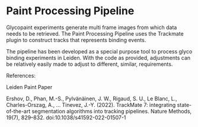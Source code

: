 # Paint Processing Pipeline

Glycopaint experiments generate multi frame images from which data needs to be retrieved. The Paint Processing Pipeline
uses the Trackmate plugin to construct tracks that represents binding events.

The pipeline has been developed as a special purpose tool to process glyco binding experiments in Leiden. With the code
as provided, adjustments can be relatively easily made to adjust to different, similar, requirements.

References:

Leiden Paint Paper

Ershov, D., Phan, M.-S., Pylvänäinen, J. W., Rigaud, S. U., Le Blanc, L., Charles-Orszag, A., … Tinevez, J.-Y. (2022).
TrackMate 7: integrating state-of-the-art segmentation algorithms into tracking pipelines. Nature Methods, 19(7),
829–832. doi:10.1038/s41592-022-01507-1
